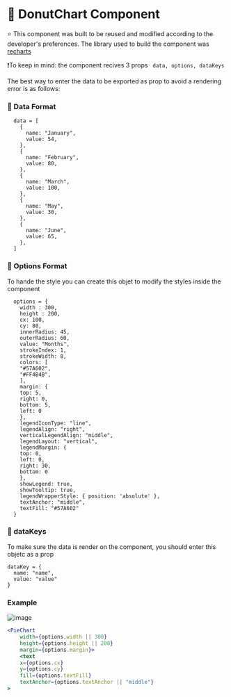 # :doughnut: DonutChart Component

:star: This component was built to be reused and modified according to the developer's preferences.
The library used to build the component was [recharts](https://recharts.org/en-US/api/PieChart)

❗To keep in mind: the component recives 3 props `` data, options, dataKeys``

 The best way to enter the data to be exported as prop to avoid a rendering error is as follows:
 
### :memo:  Data Format
```
  data = [
    {
      name: "January",
      value: 54,
    },
    {
      name: "February",
      value: 80,
    },
    {
      name: "March",
      value: 100,
    },
    {
      name: "May",
      value: 30,
    },
    {
      name: "June",
      value: 65,
    },
  ]
```

### :wrench: Options Format
To hande the style you can create this objet to modify the styles inside the component
```
  options = {
    width : 300,
    height : 200,
    cx: 100,
    cy: 80,
    innerRadius: 45,
    outerRadius: 60,
    value: "Months",
    strokeIndex: 1,
    strokeWidth: 8,
    colors: [
    "#57A602",
    "#FF4B4B",
    ],
    margin: {
    top: 5,
    right: 0,
    bottom: 5,
    left: 0
    },
    legendIconType: "line",
    legendAlign: "right",
    verticalLegendAlign: "middle",
    legendLayout: "vertical",
    legendMargin: {
    top: 0,
    left: 0,
    right: 30,
    bottom: 0
    },
    showLegend: true,
    showTooltip: true,
    legendWrapperStyle: { position: 'absolute' },
    textAnchor: "middle",
    textFill: "#57A602"
  }
```
### :key: dataKeys
To make sure the data is render on the component, you should enter this objetc as a prop

```
dataKey = {
  name: "name",
  value: "value"
}
```

### Example 
![image](https://user-images.githubusercontent.com/42523734/181346606-42ee0fa8-9af1-43ac-9943-8254fef585d2.png)

```jsx
<PieChart 
    width={options.width || 300}
    height={options.height || 200}
    margin={options.margin}>
    <text 
    x={options.cx} 
    y={options.cy} 
    fill={options.textFill} 
    textAnchor={options.textAnchor || "middle"}
>
```
